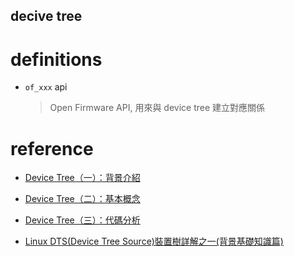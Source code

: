 decive tree
---

# definitions

+ `of_xxx` api
    > Open Firmware API, 用來與 device tree 建立對應關係



# reference

+ [Device Tree（一）：背景介紹](http://www.wowotech.net/linux_kenrel/why-dt.html)
+ [Device Tree（二）：基本概念](http://www.wowotech.net/linux_kenrel/dt_basic_concept.html)
+ [Device Tree（三）：代碼分析](http://www.wowotech.net/linux_kenrel/dt-code-analysis.html)

+ [Linux DTS(Device Tree Source)裝置樹詳解之一(背景基礎知識篇)](https://www.itread01.com/content/1547001725.html)